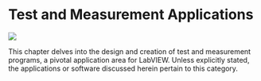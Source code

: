# Test and Measurement Applications

![](../../../../docs/cover/measurement.png)

This chapter delves into the design and creation of test and measurement programs, a pivotal application area for LabVIEW. Unless explicitly stated, the applications or software discussed herein pertain to this category.
